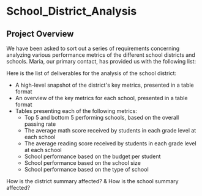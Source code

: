 # School_District_Analysis
## Project Overview

We have been asked to sort out a series of requirements concerning analyzing various performance metrics of the different school districts and schools. Maria, our primary contact, has provided us with the following list:

Here is the list of deliverables for the analysis of the school district: 

- A high-level snapshot of the district's key metrics, presented in a table format
- An overview of the key metrics for each school, presented in a table format
- Tables presenting each of the following metrics:
  - Top 5 and bottom 5 performing schools, based on the overall passing rate
  - The average math score received by students in each grade level at each school
  - The average reading score received by students in each grade level at each school
  - School performance based on the budget per student
  - School performance based on the school size 
  - School performance based on the type of school


How is the district summary affected?  &  How is the school summary affected?

